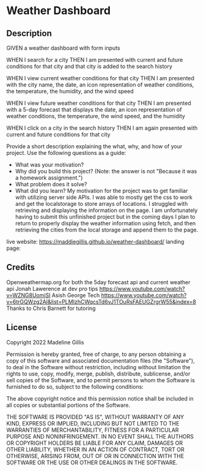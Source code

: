 # Weather Dashboard

## Description

GIVEN a weather dashboard with form inputs

WHEN I search for a city
THEN I am presented with current and future conditions for that city and that city is added to the search history

WHEN I view current weather conditions for that city
THEN I am presented with the city name, the date, an icon representation of weather conditions, the temperature, the humidity, and the wind speed

WHEN I view future weather conditions for that city
THEN I am presented with a 5-day forecast that displays the date, an icon representation of weather conditions, the temperature, the wind speed, and the humidity

WHEN I click on a city in the search history
THEN I am again presented with current and future conditions for that city


Provide a short description explaining the what, why, and how of your project. Use the following questions as a guide:

- What was your motivation?
- Why did you build this project? (Note: the answer is not "Because it was a homework assignment.")
- What problem does it solve?
- What did you learn?
My motivation for the project was to get familiar with utilizing server side APIs. I was able to mostly get the css to work and get the localstorage to store arrays of locations. I struggled with retrieving and displaying the information on the page. I am unfortunately having to submit this unfinished project but in the coming days I plan to return to properly display the weather information using fetch, and then retrieving the cities from the local storage and append them to the page.

live website: https://maddiegillis.github.io/weather-dashboard/
landing page:


## Credits

Openweathermap.org for both the 5day forecast api and current weather api
Jonah Lawerence at dev pro tips https://www.youtube.com/watch?v=WZNG8UomjSI
Asish George Tech https://www.youtube.com/watch?v=6trGQWzg2AI&list=PLMIzhCWqcsTd6vJ1TOuRsFAEUGZrgrW55&index=8
Thanks to Chris Barnett for tutoring


## License

Copyright 2022 Madeline Gillis

Permission is hereby granted, free of charge, to any person obtaining a copy of this software and associated documentation files (the "Software"), to deal in the Software without restriction, including without limitation the rights to use, copy, modify, merge, publish, distribute, sublicense, and/or sell copies of the Software, and to permit persons to whom the Software is furnished to do so, subject to the following conditions:

The above copyright notice and this permission notice shall be included in all copies or substantial portions of the Software.

THE SOFTWARE IS PROVIDED "AS IS", WITHOUT WARRANTY OF ANY KIND, EXPRESS OR IMPLIED, INCLUDING BUT NOT LIMITED TO THE WARRANTIES OF MERCHANTABILITY, FITNESS FOR A PARTICULAR PURPOSE AND NONINFRINGEMENT. IN NO EVENT SHALL THE AUTHORS OR COPYRIGHT HOLDERS BE LIABLE FOR ANY CLAIM, DAMAGES OR OTHER LIABILITY, WHETHER IN AN ACTION OF CONTRACT, TORT OR OTHERWISE, ARISING FROM, OUT OF OR IN CONNECTION WITH THE SOFTWARE OR THE USE OR OTHER DEALINGS IN THE SOFTWARE.

